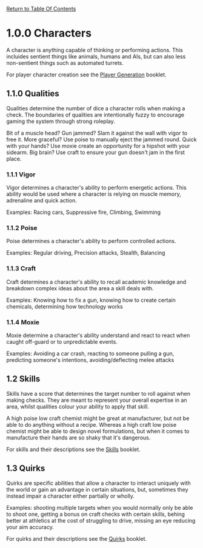 [Return to Table Of Contents](README.md)

# 1.0.0 Characters

A character is anything capable of thinking or performing actions. This incluides sentient things like animals, humans and AIs, but can also less non-sentient things such as automated turrets.

For player character creation see the [Player Generation](PLAYER_GEN.md) booklet.

## 1.1.0 Qualities

Qualities determine the number of dice a character rolls when making a check. The boundaries of qualities are intentionally fuzzy to encourage gaming the system through strong roleplay.

Bit of a muscle head? Gun jammed? Slam it against the wall with vigor to free it. More graceful? Use poise to manually eject the jammed round. Quick with your hands? Use moxie create an opportunity for a hipshot with your sidearm. Big brain? Use craft to ensure your gun doesn't jam in the first place.

### 1.1.1 Vigor

Vigor determines a character's ability to perform energetic actions. This ability would be used where a character is relying on muscle memory, adrenaline and quick action. 

Examples: Racing cars, Suppressive fire, Climbing, Swimming

### 1.1.2 Poise

Poise determines a character's ability to perform controlled actions.

Examples: Regular driving, Precision attacks, Stealth, Balancing

### 1.1.3 Craft

Craft determines a character's ability to recall academic knowledge and breakdown complex ideas about the area a skill deals with.

Examples: Knowing how to fix a gun, knowing how to create certain chemicals, determining how technology works

### 1.1.4 Moxie

Moxie determine a character's ability understand and react to react when caught off-guard or to unpredictable events.

Examples: Avoiding a car crash, reacting to someone pulling a gun, predicting someone's intentions, avoiding/deflecting melee attacks

## 1.2 Skills

Skills have a score that determines the target number to roll against when making checks. They are meant to represent your overall expertise in an area, whilst qualities colour your ability to apply that skill.

A high poise low craft chemist might be great at manufacturer, but not be able to do anything without a recipe. Whereas a high craft low poise chemist might be able to design novel formulations, but when it comes to manufacture their hands are so shaky that it's dangerous.

For skills and their descriptions see the [Skills](SKILLS.md) booklet.

## 1.3 Quirks

Quirks are specific abilities that allow a character to interact uniquely with the world or gain an advantage in certain situations, but, sometimes they instead impair a character either partially or wholly.

Examples: shooting multiple targets when you would normally only be able to shoot one, getting a bonus on craft checks with certain skills, behing better at athletics at the cost of struggling to drive, missing an eye reducing your aim accuracy.

For quirks and their descriptions see the [Quirks](QUITKS.md) booklet.